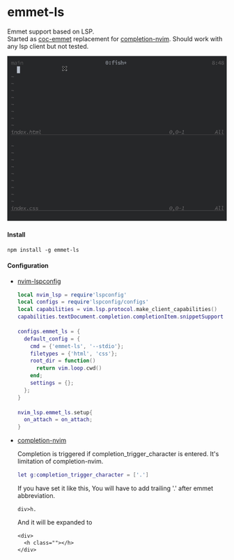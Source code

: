 # emmet-ls

Emmet support based on LSP.  
Started as [coc-emmet](https://github.com/neoclide/coc-emmet) replacement for [completion-nvim](https://github.com/nvim-lua/completion-nvim). Should work with any lsp client but not tested.

![alt](./.image/capture.gif)


#### Install
```
npm install -g emmet-ls
```

#### Configuration 

- [nvim-lspconfig](https://github.com/neovim/nvim-lspconfig)
  ```lua
  local nvim_lsp = require'lspconfig'
  local configs = require'lspconfig/configs'
  local capabilities = vim.lsp.protocol.make_client_capabilities()
  capabilities.textDocument.completion.completionItem.snippetSupport = true

  configs.emmet_ls = {
    default_config = {
      cmd = {'emmet-ls', '--stdio'};
      filetypes = {'html', 'css'};
      root_dir = function()
        return vim.loop.cwd()
      end;
      settings = {};
    };
  }

  nvim_lsp.emmet_ls.setup{
    on_attach = on_attach;
  }
  ```
- [completion-nvim](https://github.com/nvim-lua/completion-nvim)

  Completion is triggered if completion_trigger_character is entered. 
  It's limitation of completion-nvim.

  ```lua
  let g:completion_trigger_character = ['.']
  ```
  If you have set it like this, You will have to add trailing '.' after emmet abbreviation.
  ```
  div>h.
  ```
  And it will be expanded to 
  ```
  <div>
    <h class=""></h>
  </div>
  ```





